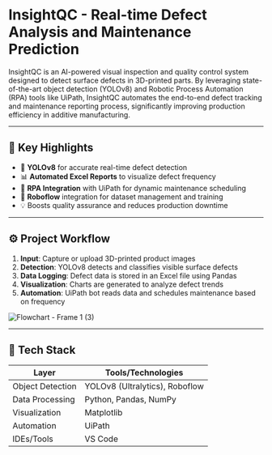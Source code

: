 # InsightQC - Real-time Defect Analysis and Maintenance Prediction

InsightQC is an AI-powered visual inspection and quality control system designed to detect surface defects in 3D-printed parts. By leveraging state-of-the-art object detection (YOLOv8) and Robotic Process Automation (RPA) tools like UiPath, InsightQC automates the end-to-end defect tracking and maintenance reporting process, significantly improving production efficiency in additive manufacturing.

---

## 🎯 Key Highlights

- 🧠 **YOLOv8** for accurate real-time defect detection
- 📊 **Automated Excel Reports** to visualize defect frequency
- 🤖 **RPA Integration** with UiPath for dynamic maintenance scheduling
- 📂 **Roboflow** integration for dataset management and training
- 💡 Boosts quality assurance and reduces production downtime

---

## ⚙️ Project Workflow

1. **Input**: Capture or upload 3D-printed product images
2. **Detection**: YOLOv8 detects and classifies visible surface defects
3. **Data Logging**: Defect data is stored in an Excel file using Pandas
4. **Visualization**: Charts are generated to analyze defect trends
5. **Automation**: UiPath bot reads data and schedules maintenance based on frequency

![Flowchart - Frame 1 (3)](https://github.com/user-attachments/assets/3936b0d5-e45a-4e73-828b-666916c9b60e)

---

## 🧱 Tech Stack

| Layer           | Tools/Technologies           |
|----------------|------------------------------|
| Object Detection | YOLOv8 (Ultralytics), Roboflow |
| Data Processing | Python, Pandas, NumPy         |
| Visualization   | Matplotlib                    |
| Automation      | UiPath                        |
| IDEs/Tools      | VS Code                       |


